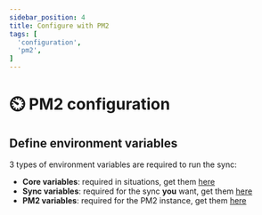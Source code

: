```yaml
---
sidebar_position: 4
title: Configure with PM2
tags: [
  'configuration',
  'pm2',
]
---
```


# ⏲️ PM2 configuration

## Define environment variables
3 types of environment variables are required to run the sync:
- **Core variables**: required in situations, get them [here](/docs/resources/environment-variables#core-variables)
- **Sync variables**: required for the sync **you** want, get them [here](/docs/resources/environment-variables#synchronization-)
- **PM2 variables**: required for the PM2 instance, get them [here](/docs/resources/environment-variables#configuration-with-pm2-)
